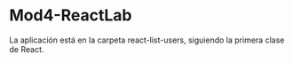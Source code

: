 # Mod4-ReactLab

La aplicación está en la carpeta react-list-users, siguiendo la primera clase de React.
